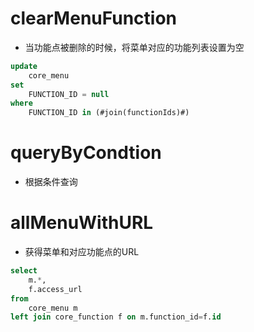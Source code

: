 clearMenuFunction
===

* 当功能点被删除的时候，将菜单对应的功能列表设置为空

```sql
update 
    core_menu 
set 
    FUNCTION_ID = null 
where 
    FUNCTION_ID in (#join(functionIds)#)
```

queryByCondtion
===============
* 根据条件查询



allMenuWithURL
===

* 获得菜单和对应功能点的URL

```sql
select 
    m.*,
    f.access_url 
from 
    core_menu m 
left join core_function f on m.function_id=f.id 
```

